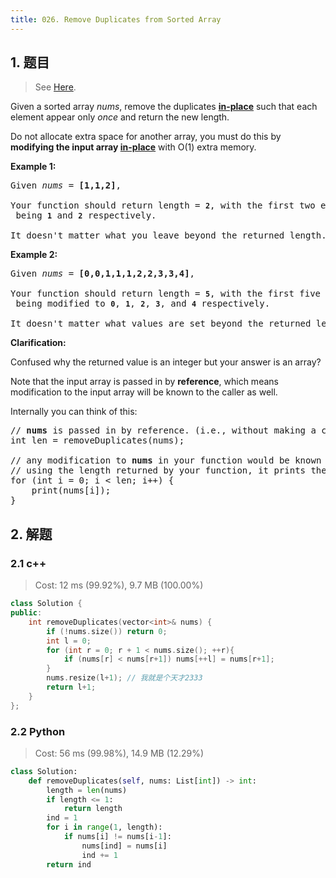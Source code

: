 ```yaml
---
title: 026. Remove Duplicates from Sorted Array
---
```


## 1. 题目

> See [Here](https://leetcode.com/problems/remove-duplicates-from-sorted-array/).

<div><p>Given a sorted array <em>nums</em>, remove the duplicates <a href="https://en.wikipedia.org/wiki/In-place_algorithm" target="_blank"><strong>in-place</strong></a> such that each element appear only <em>once</em> and return the new length.</p>

<p>Do not allocate extra space for another array, you must do this by <strong>modifying the input array <a href="https://en.wikipedia.org/wiki/In-place_algorithm" target="_blank">in-place</a></strong> with O(1) extra memory.</p>

<p><strong>Example 1:</strong></p>

<pre>Given <em>nums</em> = <strong>[1,1,2]</strong>,

Your function should return length = <strong><code>2</code></strong>, with the first two elements of <em><code>nums</code></em> being <strong><code>1</code></strong> and <strong><code>2</code></strong> respectively.

It doesn't matter what you leave beyond the returned length.</pre>

<p><strong>Example 2:</strong></p>

<pre>Given <em>nums</em> = <strong>[0,0,1,1,1,2,2,3,3,4]</strong>,

Your function should return length = <strong><code>5</code></strong>, with the first five elements of <em><code>nums</code></em> being modified to&nbsp;<strong><code>0</code></strong>, <strong><code>1</code></strong>, <strong><code>2</code></strong>, <strong><code>3</code></strong>, and&nbsp;<strong><code>4</code></strong> respectively.

It doesn't matter what values are set beyond&nbsp;the returned length.
</pre>

<p><strong>Clarification:</strong></p>

<p>Confused why the returned value is an integer but your answer is an array?</p>

<p>Note that the input array is passed in by <strong>reference</strong>, which means modification to the input array will be known to the caller as well.</p>

<p>Internally you can think of this:</p>

<pre>// <strong>nums</strong> is passed in by reference. (i.e., without making a copy)
int len = removeDuplicates(nums);

// any modification to <strong>nums</strong> in your function would be known by the caller.
// using the length returned by your function, it prints the first <strong>len</strong> elements.
for (int i = 0; i &lt; len; i++) {
&nbsp; &nbsp; print(nums[i]);
}</pre></div>

## 2. 解题

### 2.1 c++

> Cost: 12 ms (99.92%), 9.7 MB (100.00%)

```cpp
class Solution {
public:
    int removeDuplicates(vector<int>& nums) {
        if (!nums.size()) return 0;
        int l = 0;
        for (int r = 0; r + 1 < nums.size(); ++r){
            if (nums[r] < nums[r+1]) nums[++l] = nums[r+1];
        }
        nums.resize(l+1); // 我就是个天才2333
        return l+1;
    }
};
```

### 2.2 Python

> Cost: 56 ms (99.98%), 14.9 MB (12.29%)

```python
class Solution:
    def removeDuplicates(self, nums: List[int]) -> int:
        length = len(nums)
        if length <= 1:
            return length
        ind = 1
        for i in range(1, length):
            if nums[i] != nums[i-1]:
                nums[ind] = nums[i]
                ind += 1
        return ind
```
